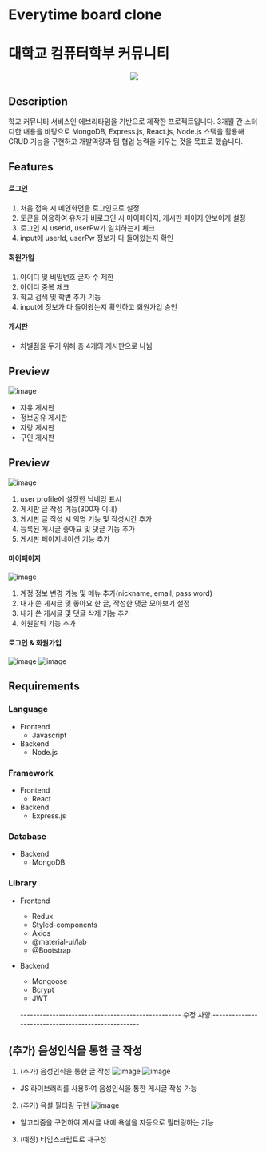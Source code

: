 # Everytime board clone

# 대학교 컴퓨터학부 커뮤니티 
 
<p align="center">
 <img src="https://user-images.githubusercontent.com/93184838/181136182-12f2580d-d4e9-4f12-857a-b8fcea97ad96.png">
</p>

 
## Description  

학교 커뮤니티 서비스인 에브리타임을 기반으로 제작한 프로젝트입니다. 3개월 간 스터디한 내용을 바탕으로 MongoDB, Express.js, React.js, Node.js 스택을 활용해 CRUD 기능을 구현하고 개발역량과 팀 협업 능력을 키우는 것을 목표로 했습니다.
 
## Features 
  
#### 로그인
 
1. 처음 접속 시 메인화면을 로그인으로 설정
2. 토큰을 이용하여 유저가 비로그인 시 마이페이지, 게시판 페이지 안보이게 설정
3. 로그인 시 userId, userPw가 일치하는지 체크
4. input에 userId, userPw 정보가 다 들어왔는지 확인

#### 회원가입 

1. 아이디 및 비밀번호 글자 수 제한 
2. 아이디 중복 체크
3. 학교 검색 및 학번 추가 기능
4. input에 정보가 다 들어왔는지 확인하고 회원가입 승인

#### 게시판 
 
* 차별점을 두기 위해 총 4개의 게시판으로 나뉨 

## Preview
![image](https://user-images.githubusercontent.com/93184838/174944445-8fa8f870-3ca9-4208-a2aa-682ec7537800.png)

- 자유 게시판
- 정보공유 게시판
- 자랑 게시판
- 구인 게시판

## Preview


![image](https://user-images.githubusercontent.com/93184838/174944615-e46b9bfe-79d5-454c-b680-7085c8df1bd0.png)


1. user profile에 설정한 닉네임 표시
2. 게시판 글 작성 기능(300자 이내)
3. 게시판 글 작성 시 익명 기능 및 작성시간 추가
4. 등록된 게시글 좋아요 및 댓글 기능 추가
5. 게시판 페이지네이션 기능 추가





#### 마이페이지

![image](https://user-images.githubusercontent.com/93184838/174944957-fa45f6b6-cc64-40af-8f76-55f91302a2cc.png)

1. 계정 정보 변경 기능 및 메뉴 추가(nickname, email, pass word)
2. 내가 쓴 게시글 및 좋아요 한 글, 작성한 댓글 모아보기 설정
3. 내가 쓴 게시글 및 댓글 삭제 기능 추가
4. 회원탈퇴 기능 추가

#### 로그인 & 회원가입

![image](https://user-images.githubusercontent.com/93184838/174944872-8970c795-8641-4a53-a1cc-ed55398a9835.png)
![image](https://user-images.githubusercontent.com/93184838/174944989-cab04770-de2c-4177-b04d-67a66e76c288.png)

## Requirements

### Language

- Frontend
  - Javascript
- Backend
  - Node.js

### Framework

- Frontend
  - React
- Backend
  - Express.js

### Database

- Backend
  - MongoDB

### Library

- Frontend

  - Redux
  - Styled-components
  - Axios
  - @material-ui/lab
  - @Bootstrap

- Backend
  - Mongoose
  - Bcrypt
  - JWT
  
  -------------------------------------------------- 수정 사항 ---------------------------------------------------

## (추가) 음성인식을 통한 글 작성

1. (추가) 음성인식을 통한 글 작성
![image](https://user-images.githubusercontent.com/93184838/174944610-6574d1f9-ea7e-40c6-984a-3d96dd570c24.png)
![image](https://user-images.githubusercontent.com/93184838/174944692-10725d2c-770a-4655-a97a-e7c2f51083b4.png)
- JS 라이브러리를 사용하여 음성인식을 통한 게시글 작성 가능

2. (추가) 욕설 필터링 구현
![image](https://user-images.githubusercontent.com/93184838/174944701-9c7fdac5-f4e9-4a77-9163-6a3ae262f74d.png)
- 알고리즘을 구현하여 게시글 내에 욕설을 자동으로 필터링하는 기능

3. (예정) 타입스크립트로 재구성
